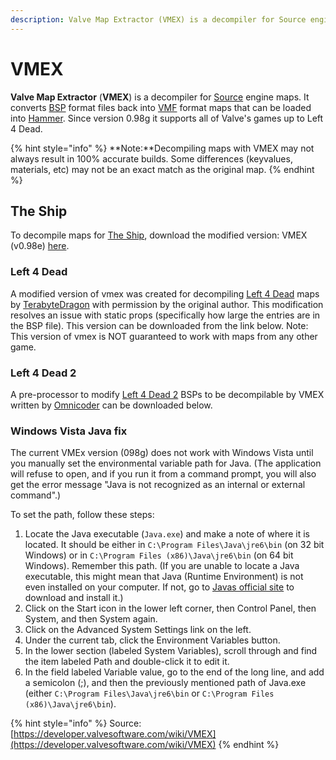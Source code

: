 ```yaml
---
description: Valve Map Extractor (VMEX) is a decompiler for Source engine maps.
---
```


# VMEX

**Valve Map Extractor** \(**VMEX**\) is a decompiler for [Source](https://developer.valvesoftware.com/wiki/Source) engine maps. It converts [BSP](https://developer.valvesoftware.com/wiki/BSP) format files back into [VMF](https://developer.valvesoftware.com/wiki/VMF) format maps that can be loaded into [Hammer](https://developer.valvesoftware.com/wiki/Hammer). Since version 0.98g it supports all of Valve's games up to Left 4 Dead.

{% hint style="info" %}
**Note:**Decompiling maps with VMEX may not always result in 100% accurate builds. Some differences \(keyvalues, materials, etc\) may not be an exact match as the original map.
{% endhint %}

## The Ship

To decompile maps for [The Ship](https://developer.valvesoftware.com/wiki/The_Ship), download the modified version: VMEX \(v0.98e\) [here](http://www.bagthorpe.org/bob/cofrdrbob/files/vmex-098e-ts.zip).

### Left 4 Dead

A modified version of vmex was created for decompiling [Left 4 Dead](https://developer.valvesoftware.com/wiki/Left_4_Dead) maps by [TerabyteDragon](https://developer.valvesoftware.com/wiki/User:TerabyteDragon) with permission by the original author. This modification resolves an issue with static props \(specifically how large the entries are in the BSP file\). This version can be downloaded from the link below. Note: This version of vmex is NOT guaranteed to work with maps from any other game.

### Left 4 Dead 2

A pre-processor to modify [Left 4 Dead 2](https://developer.valvesoftware.com/wiki/Left_4_Dead_2) BSPs to be decompilable by VMEX written by [Omnicoder](https://developer.valvesoftware.com/wiki/User:Omnicoder) can be downloaded below.

### Windows Vista Java fix

The current VMEx version \(098g\) does not work with Windows Vista until you manually set the environmental variable path for Java. \(The application will refuse to open, and if you run it from a command prompt, you will also get the error message "Java is not recognized as an internal or external command".\)

To set the path, follow these steps:

1. Locate the Java executable \(`Java.exe`\) and make a note of where it is located. It should be either in `C:\Program Files\Java\jre6\bin` \(on 32 bit Windows\) or in `C:\Program Files (x86)\Java\jre6\bin` \(on 64 bit Windows\). Remember this path. \(If you are unable to locate a Java executable, this might mean that Java \(Runtime Environment\) is not even installed on your computer. If not, go to [Javas official site](http://www.java.com/) to download and install it.\)
2. Click on the Start icon in the lower left corner, then Control Panel, then System, and then System again.
3. Click on the Advanced System Settings link on the left.
4. Under the current tab, click the Environment Variables button.
5. In the lower section \(labeled System Variables\), scroll through and find the item labeled Path and double-click it to edit it.
6. In the field labeled Variable value, go to the end of the long line, and add a semicolon \(;\), and then the previously mentioned path of Java.exe \(either `C:\Program Files\Java\jre6\bin` or `C:\Program Files (x86)\Java\jre6\bin`\).

{% hint style="info" %}
Source: [https://developer.valvesoftware.com/wiki/VMEX](https://developer.valvesoftware.com/wiki/VMEX)
{% endhint %}


